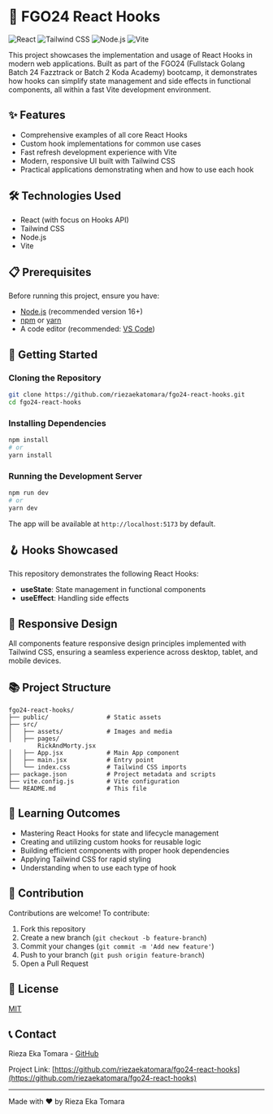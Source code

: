 # 🚀 FGO24 React Hooks

![React](https://img.shields.io/badge/React-20232A?style=for-the-badge&logo=react&logoColor=61DAFB)
![Tailwind CSS](https://img.shields.io/badge/Tailwind_CSS-38B2AC?style=for-the-badge&logo=tailwind-css&logoColor=white)
![Node.js](https://img.shields.io/badge/Node.js-43853D?style=for-the-badge&logo=node.js&logoColor=white)
![Vite](https://img.shields.io/badge/Vite-646CFF?style=for-the-badge&logo=vite&logoColor=white)

This project showcases the implementation and usage of React Hooks in modern web applications. Built as part of the FGO24 (Fullstack Golang Batch 24 Fazztrack or Batch 2 Koda Academy) bootcamp, it demonstrates how hooks can simplify state management and side effects in functional components, all within a fast Vite development environment.

## ✨ Features

- Comprehensive examples of all core React Hooks
- Custom hook implementations for common use cases
- Fast refresh development experience with Vite
- Modern, responsive UI built with Tailwind CSS
- Practical applications demonstrating when and how to use each hook

## 🛠️ Technologies Used

- React (with focus on Hooks API)
- Tailwind CSS
- Node.js
- Vite

## 📋 Prerequisites

Before running this project, ensure you have:

- [Node.js](https://nodejs.org/) (recommended version 16+)
- [npm](https://www.npmjs.com/) or [yarn](https://yarnpkg.com/)
- A code editor (recommended: [VS Code](https://code.visualstudio.com/))

## 🚀 Getting Started

### Cloning the Repository

```bash
git clone https://github.com/riezaekatomara/fgo24-react-hooks.git
cd fgo24-react-hooks
```

### Installing Dependencies

```bash
npm install
# or
yarn install
```

### Running the Development Server

```bash
npm run dev
# or
yarn dev
```

The app will be available at `http://localhost:5173` by default.

## 🪝 Hooks Showcased

This repository demonstrates the following React Hooks:

- **useState**: State management in functional components
- **useEffect**: Handling side effects

## 📱 Responsive Design

All components feature responsive design principles implemented with Tailwind CSS, ensuring a seamless experience across desktop, tablet, and mobile devices.

## 📚 Project Structure

```
fgo24-react-hooks/
├── public/                # Static assets
├── src/
│   ├── assets/            # Images and media
│   ├── pages/
        RickAndMorty.jsx
│   ├── App.jsx            # Main App component
│   ├── main.jsx           # Entry point
│   └── index.css          # Tailwind CSS imports
├── package.json           # Project metadata and scripts
├── vite.config.js         # Vite configuration
└── README.md              # This file
```

## 🧠 Learning Outcomes

- Mastering React Hooks for state and lifecycle management
- Creating and utilizing custom hooks for reusable logic
- Building efficient components with proper hook dependencies
- Applying Tailwind CSS for rapid styling
- Understanding when to use each type of hook

## 🔄 Contribution

Contributions are welcome! To contribute:

1. Fork this repository
2. Create a new branch (`git checkout -b feature-branch`)
3. Commit your changes (`git commit -m 'Add new feature'`)
4. Push to your branch (`git push origin feature-branch`)
5. Open a Pull Request

## 📜 License

[MIT](https://choosealicense.com/licenses/mit/)

## 📞 Contact

Rieza Eka Tomara - [GitHub](https://github.com/riezaekatomara)

Project Link: [https://github.com/riezaekatomara/fgo24-react-hooks](https://github.com/riezaekatomara/fgo24-react-hooks)

---

Made with ❤️ by Rieza Eka Tomara
